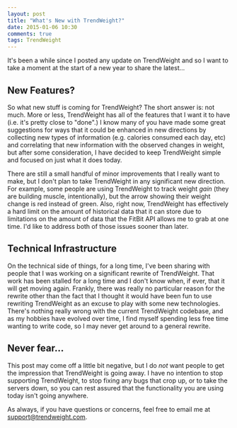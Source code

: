```yaml
---
layout: post
title: "What's New with TrendWeight?"
date: 2015-01-06 10:30
comments: true
tags: TrendWeight
---
```


It's been a while since I posted any update on TrendWeight and so I want to take a moment at the start of a new year to share the latest...

## New Features?

So what new stuff is coming for TrendWeight?  The short answer is: not much.  More or less, TrendWeight has all of the features that I want it to have (i.e. it's pretty close to "done".)  I know many of you have made some great suggestions for ways that it could be enhanced in new directions by collecting new types of information (e.g. calories consumed each day, etc) and correlating that new information with the observed changes in weight, but after some consideration, I have decided to keep TrendWeight simple and focused on just what it does today.

There are still a small handful of minor improvements that I really want to make, but I don't plan to take TrendWeight in any significant new direction.  For example, some people are using TrendWeight to track weight *gain* (they are building muscle, intentionally), but the arrow showing their weight change is red instead of green.  Also, right now, TrendWeight has effectively a hard limit on the amount of historical data that it can store due to limitations on the amount of data that the FitBit API allows me to grab at one time.  I'd like to address both of those issues sooner than later.

## Technical Infrastructure

On the technical side of things, for a long time, I've been sharing with people that I was working on a significant rewrite of TrendWeight.  That work has been stalled for a long time and I don't know when, if ever, that it will get moving again.  Frankly, there was really no particular reason for the rewrite other than the fact that I thought it would have been fun to use rewriting TrendWeight as an excuse to play with some new technologies.  There's nothing really wrong with the current TrendWeight codebase, and as my hobbies have evolved over time, I find myself spending less free time wanting to write code, so I may never get around to a general rewrite.


## Never fear...

This post may come off a little bit negative, but I do *not* want people to get the impression that TrendWeight is going away.  I have no intention to stop supporting TrendWeight, to stop fixing any bugs that crop up, or to take the servers down, so you can rest assured that the functionality you are using today isn't going anywhere.

As always, if you have questions or concerns, feel free to email me at <support@trendweight.com>.